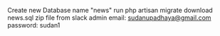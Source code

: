 Create new Database name "news"
run php artisan migrate
download news.sql zip file from slack
admin email: sudanupadhaya@gmail.com  
password: sudan1
